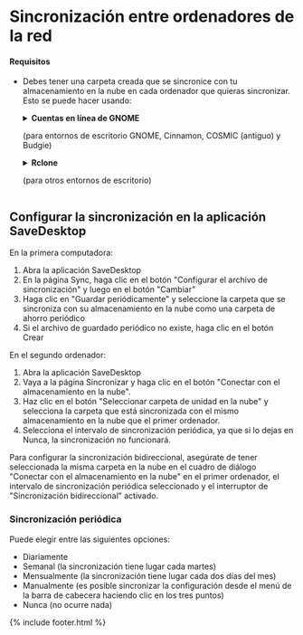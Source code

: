
# Sincronización entre ordenadores de la red
#### Requisitos
- Debes tener una carpeta creada que se sincronice con tu almacenamiento en la nube en cada ordenador que quieras sincronizar. Esto se puede hacer usando:

  <details>
      <summary>
        <b>Cuentas en línea de GNOME</b>
        <p>(para entornos de escritorio GNOME, Cinnamon, COSMIC (antiguo) y Budgie)</p>
      </summary>

    - Abrir la configuración de GNOME
    - Vaya a la sección Cuentas en línea y seleccione su servicio de unidad en la nube

      ![OnlineAccounts.png](https://raw.githubusercontent.com/vikdevelop/SaveDesktop/webpage/wiki/synchronization/screenshots/OnlineAccounts_en.png)
    
  </details>

  <details>
      <summary>
        <b>Rclone</b>
        <p>(para otros entornos de escritorio)</p>
      </summary>

    - Instalar Rclone
      ```
      sudo -v ; curl https://rclone.org/install.sh | sudo bash
      ```
      
    - Configurar Rclone usando este comando, que crea la carpeta de la unidad de la nube, configura Rclone y monta la carpeta
      ```
      mkdir -p ~/drive && rclone config create drive your-cloud-drive-service && nohup rclone mount drive: ~/drive --vfs-cache-mode escribe & echo "La unidad ha sido montada correctamente"
      ```
      * En lugar de `your-cloud-drive-service` use el nombre de su servicio de disco en la nube, como `drive` (para Google Drive), `onedrive`, `dropbox`, etc.

    - Permitir el acceso a la carpeta creada en la [aplicación Flatseal](https://flathub.org/apps/com.github.tchx84.Flatseal).
  </details>
  
## Configurar la sincronización en la aplicación SaveDesktop
En la primera computadora:
1. Abra la aplicación SaveDesktop
2. En la página Sync, haga clic en el botón "Configurar el archivo de sincronización" y luego en el botón "Cambiar"
3. Haga clic en "Guardar periódicamente" y seleccione la carpeta que se sincroniza con su almacenamiento en la nube como una carpeta de ahorro periódico
4. Si el archivo de guardado periódico no existe, haga clic en el botón Crear

En el segundo ordenador:
1. Abra la aplicación SaveDesktop
2. Vaya a la página Sincronizar y haga clic en el botón "Conectar con el almacenamiento en la nube".
3. Haz clic en el botón "Seleccionar carpeta de unidad en la nube" y selecciona la carpeta que está sincronizada con el mismo almacenamiento en la nube que el primer ordenador.
4. Selecciona el intervalo de sincronización periódica, ya que si lo dejas en Nunca, la sincronización no funcionará.

Para configurar la sincronización bidireccional, asegúrate de tener seleccionada la misma carpeta en la nube en el cuadro de diálogo "Conectar con el almacenamiento en la nube" en el primer ordenador, el intervalo de sincronización periódica seleccionado y el interruptor de "Sincronización bidireccional" activado.

### Sincronización periódica
Puede elegir entre las siguientes opciones:
- Diariamente
- Semanal (la sincronización tiene lugar cada martes)
- Mensualmente (la sincronización tiene lugar cada dos días del mes)
- Manualmente (es posible sincronizar la configuración desde el menú de la barra de cabecera haciendo clic en los tres puntos)
- Nunca (no ocurre nada)

{% include footer.html %}
